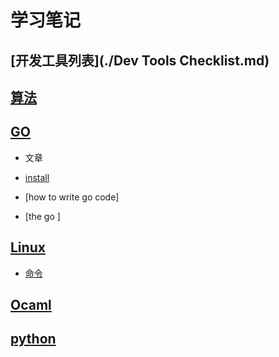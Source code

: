 # 学习笔记

## [开发工具列表](./Dev Tools Checklist.md)

## [算法](./Algorithms)

## [GO](./GO)

- 文章

 - [install](./1-install.md)
 - [how to write go code]
 - [the go ]


## [Linux](./Linux)

- [命令](./command)

## [Ocaml](./Ocaml)

## [python](./python)
